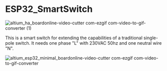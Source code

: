 # ESP32_SmartSwitch

![altium_ha_boardonline-video-cutter com-ezgif com-video-to-gif-converter (1)](https://github.com/user-attachments/assets/104ded6e-9e0b-48da-a35c-b599b5ebdeac)

This is a smart switch for extending the capabilities of a traditional single-pole switch.
It needs one phase "L" with 230VAC 50hz and one neutral wire "N".

![altium_esp32_minimal_boardonline-video-cutter com-ezgif com-video-to-gif-converter](https://github.com/user-attachments/assets/ce1eae47-0aab-41e6-a039-490801e076d3)
